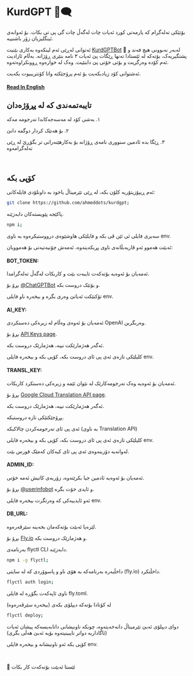 # KurdGPT 🤖🗨

بۆتێکی تەلەگرام کە یارمەتی کورد ئەیات چات لەگەڵ چات گی پی تی بکات.
بۆ ئەوانەی ئینگلیزیان زۆر باشنییە.

ئەتوانی لەڕێی ئەم لینکەوە بەکاری بێنیت
[KurdGPTBot](https://t.me/KurdGPTBot) 🔗
لەبەر نەبوونی هیچ فەند و پشتگیریەک، بۆتەکە لە ئێستادا تەنها ڕێگات پێ ئەیات ٣ نامە بنێری ڕۆژانە. بەڵام ئازادیت ئەم کۆدە وەرگریت و بۆتی خۆتی پێ دابنێیت. وەک لە خوارەوە ڕوونکراوەتەوە.

ئەشتوانی کۆد زیادبکەیت بۆ ئەم پرۆجێکتە واتا کۆنتریبیوت بکەیت.

#### [Read In English](./README.md)

## تایبەتمەندی کە لە پڕۆژەدان

١. بەشی کۆد لە مەسەجەکاندا تەرجومە مەکە

٢. بۆ هەنێک کردار دوگمە دانێ

٣. ڕێگا بدە ئادمین سنووری نامەی ڕۆژانە بۆ بەکارهێنەرانی تر بگۆڕێ لە ڕێی تەلەگرامەوە

<br>

## کۆپی بکە

ئەم ڕیپۆزیتۆریە کلۆن بکە، لە ڕێی تێرمیناڵ یاخود بە داونلۆدی فایلەکانی:

```bash
git clone https://github.com/ahmeddots/kurdgpt;
```

پاکێجە پێویستەکان دابەزێنە.

```bash
npm i;
```

سەیری فایلی ئی ئێن ڤی بکە و فایلێکی هاوشێوەی درووستبکرەوە بە ناوی
env.

ئەبێت هەموو ئەو ڤاریەبڵانەی ناوی پڕبکەیتەوە، ئەمەش چۆنیەتیەتی بۆ هەموویان:

#### BOT_TOKEN:

ئەمەیان بۆ ئەوەیە بۆتەکەت تایبەت بێت و کاربکات لەگەڵ تەلەگرامدا.

بڕۆ بۆ [@ChatGPTBot](https://t.me/ChatGPTBot) و بۆتێک دروست بکە.

تۆکنێکت ئەیاتێ وەری بگرە و بیخەرە ناو فایلی env.

#### AI_KEY:

ئەمەیان بۆ ئەوەی وەڵام لە زیرەکی دەستکردی OpenAI وەربگرین.

بڕۆ بۆ [API Keys page](https://platform.openai.com/account/api-keys).

ئەگەر هەژمارێکت نییە، هەژمارێک دروست بکە.

کلیلێکی تازەی ئەی پی ئای دروست بکە، کۆپی بکە و بیخەرە فایلی env.

#### TRANSL_KEY:

ئەمەیان بۆ ئەوەیە وەک تەرجومەکارێک لە نێوان ئێمە و زیرەکی دەستکرد کاربکات.

بڕۆ بۆ [Google Cloud Translation API page](https://cloud.google.com/translate).

ئەگەر هەژمارێکت نییە، هەژمارێک دروست بکە.

پڕۆجێکتێکی تازە دروستبکە.

ئەی پی ئای تەرجومەکردن چالاکبکە (بە ناوی Translation API)

کلیلێکی تازەی ئەی پی ئای دروست بکە، کۆپی بکە و بیخەرە فایلی env.

لەوانەیە دۆزینەوەی ئەی پی ئای کیەکان کەمێک قورس بێت.

#### ADMIN_ID:

ئەمەیان بۆ ئەوەیە ئادمین جیا بکرێتەوە، زۆربەی کاتیش ئەمە خۆتی.

بڕۆ بۆ [@userinfobot](https://t.me/userinfobot) و ئایدی خۆت بگرە.

ئەو ئایدییەکی کە وەرتگرت بیخەرە فایلی env.

#### DB_URL:

لێرەیا ئەبێت بۆتەکەمان بخەینە سێرڤەرەوە.

بڕۆ بۆ [Fly.io](https://fly.io) و هەژمارێک دروست بکە.

بەرنامەی flyctl CLI دابەزێنە.

```bash
npm i -g flyctl;
```

داخڵبەرە بەرنامەکە بە هۆی ناو و پاسوۆردی کە لە سایتی (fly.io) داخڵتکرد.

```bash
flyctl auth login;
```

ناوی ئاپەکەت بگۆڕە لە فایلی fly.toml.

لە کۆتادا بۆتەکە دیپلۆی بکەی (بیخەرە سێرڤەرەوە)

```bash
flyctl deploy;
```

دوای دیپلۆی ئەبێ تێرمیناڵ دانەخەیتەوە، چونکە ناونیشانی داتابەیسەکە پیشان ئەیات (ئاگاداربە دواتر نایبینیتەوە بۆیە ئەبێ هەڵی بگری)

کۆپی بکە ئەو ناونیشانە و بیخەرە فایلی env.

<br>

🎉 ئێستا ئەبێت بۆتەکەت کار بکات
